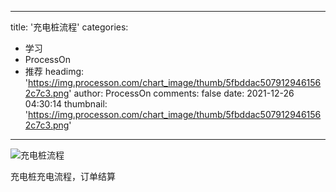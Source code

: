 
---
title: '充电桩流程'
categories: 
 - 学习
 - ProcessOn
 - 推荐
headimg: 'https://img.processon.com/chart_image/thumb/5fbddac5079129461562c7c3.png'
author: ProcessOn
comments: false
date: 2021-12-26 04:30:14
thumbnail: 'https://img.processon.com/chart_image/thumb/5fbddac5079129461562c7c3.png'
---

<div>   
<img class="thumb" alt="充电桩流程" src="https://img.processon.com/chart_image/thumb/5fbddac5079129461562c7c3.png" referrerpolicy="no-referrer">
<p>充电桩充电流程，订单结算</p>  
</div>
            